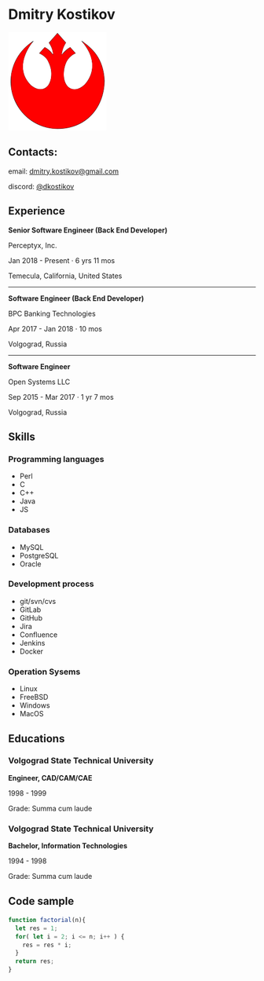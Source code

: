 # Dmitry Kostikov

![avatar](images/avatar.svg)

## Contacts:

email: [dmitry.kostikov@gmail.com](mailto:dmitry.kostikov@gmail.com)

discord: [@dkostikov](https://discord.com/users/1087067104706056232)



## Experience

**Senior Software Engineer (Back End Developer)**

Perceptyx, Inc.

Jan 2018 - Present · 6 yrs 11 mos

Temecula, California, United States

---


**Software Engineer (Back End Developer)**

BPC Banking Technologies

Apr 2017 - Jan 2018 · 10 mos

Volgograd, Russia

---


**Software Engineer**

Open Systems LLC

Sep 2015 - Mar 2017 · 1 yr 7 mos

Volgograd, Russia


## Skills

### Programming languages

 - Perl
 - C
 - C++
 - Java
 - JS


### Databases

  - MySQL
  - PostgreSQL
  - Oracle


### Development process

  - git/svn/cvs
  - GitLab
  - GitHub
  - Jira
  - Confluence
  - Jenkins
  - Docker


### Operation Sysems

 - Linux
 - FreeBSD
 - Windows
 - MacOS


## Educations


### Volgograd State Technical University

**Engineer, CAD/CAM/CAE**

1998 - 1999

Grade: Summa cum laude


### Volgograd State Technical University

**Bachelor, Information Technologies**

1994 - 1998

Grade: Summa cum laude



## Code sample

```JavaScript
function factorial(n){
  let res = 1;
  for( let i = 2; i <= n; i++ ) {
    res = res * i;
  }
  return res;
}
```